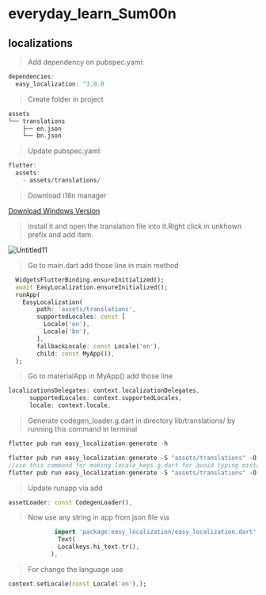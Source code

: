 # everyday_learn_Sum00n
## localizations

> Add dependency on pubspec.yaml:
```dart
dependencies:
  easy_localization: ^3.0.0
```

> Create folder in project

```dart
assets
└── translations
    ├── en.json                  
    └── bn.json    
```
> Update pubspec.yaml: 

```dart
flutter:
  assets:
    - assets/translations/
```

> Download i18n manager

[Download Windows Version](https://www.electronjs.org/apps/i18n-manager)

> Install it and open the translation file into it.Right click in unkhown prefix and add item.

![Untitled11](https://user-images.githubusercontent.com/96842264/156578052-aa1c690e-fc9f-4ebc-934c-ed7441ecfd10.png)


> Go to main.dart add those line in main method

```dart
  WidgetsFlutterBinding.ensureInitialized();
  await EasyLocalization.ensureInitialized();
  runApp(
    EasyLocalization(
        path: 'assets/translations',
        supportedLocales: const [
          Locale('en'),
          Locale('bn'),
        ],
        fallbackLocale: const Locale('en'),
        child: const MyApp()),
  );
```

> Go to materialApp in MyApp() add those line 

```dart
localizationsDelegates: context.localizationDelegates,
      supportedLocales: context.supportedLocales,
      locale: context.locale,
```
> Generate codegen_loader.g.dart in directory lib/translations/ by running this command in terminal

```dart
flutter pub run easy_localization:generate -h

flutter pub run easy_localization:generate -S "assets/translations" -O "lib/translations"
//use this command for making locale_keys.g.dart for avoid typing mistake
flutter pub run easy_localization:generate -S "assets/translations" -O "lib/translations" -o "locale_keys.g.dart" -f keys

```

> Update runapp via add

```dart
assetLoader: const CodegenLoader(),
```
> Now use any string in app from json file  via

```dart
             import 'package:easy_localization/easy_localization.dart'; for use tr()
              Text(
              Localkeys.hi_text.tr(),
            ),
```
> For change the language use

```dart
context.setLocale(const Locale('en'),);
```
